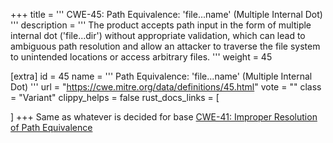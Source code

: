 +++
title = '''
CWE-45: Path Equivalence: 'file...name' (Multiple Internal Dot)
'''
description	= '''
The product accepts path input in the form of multiple internal dot ('file...dir') without appropriate validation, which can lead to ambiguous path resolution and allow an attacker to traverse the file system to unintended locations or access arbitrary files.
'''
weight = 45

[extra]
id = 45
name = '''
Path Equivalence: 'file...name' (Multiple Internal Dot)
'''
url = "https://cwe.mitre.org/data/definitions/45.html"
vote = ""
class = "Variant"
clippy_helps = false
rust_docs_links = [

]
+++
Same as whatever is decided for base [CWE-41: Improper Resolution of Path Equivalence](rust-are-we-secure-yet/cwes/cwe-41)

